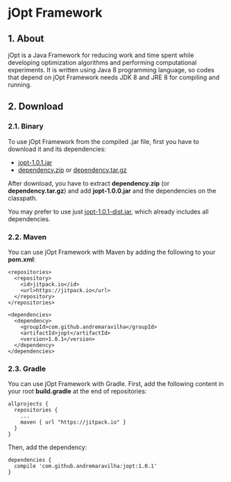 # jOpt Framework

## 1. About

jOpt is a Java Framework for reducing work and time spent while developing optimization algorithms and performing computational experiments. It is written using Java 8 programming language, so codes that depend on jOpt Framework needs JDK 8 and JRE 8 for compiling and running.

## 2. Download ##

### 2.1. Binary

To use jOpt Framework from the compiled .jar file, first you have to download it and its dependencies:
* [jopt-1.0.1.jar](https://github.com/andremaravilha/jopt/releases/download/1.0.1/jopt-1.0.1.jar)
* [dependency.zip](https://github.com/andremaravilha/jopt/releases/download/1.0.1/dependency.zip) or [dependency.tar.gz](https://github.com/andremaravilha/jopt/releases/download/1.0.1/dependency.tar.gz)

After download, you have to extract **dependency.zip** (or **dependency.tar.gz**) and add **jopt-1.0.0.jar** and the dependencies on the classpath.

You may prefer to use just [jopt-1.0.1-dist.jar](https://github.com/andremaravilha/jopt/releases/download/1.0.1/jopt-1.0.1-dist.jar), which already includes all dependencies.

### 2.2. Maven

You can use jOpt Framework with Maven by adding the following to your **pom.xml**:

```
<repositories>
  <repository>
    <id>jitpack.io</id>
    <url>https://jitpack.io</url>
  </repository>
</repositories>

<dependencies>
  <dependency>
    <groupId>com.github.andremaravilha</groupId>
    <artifactId>jopt</artifactId>
    <version>1.0.1</version>
  </dependency>
</dependencies>
```

### 2.3. Gradle

You can use jOpt Framework with Gradle. First, add the following content in your root **build.gradle** at the end of repositories:

```
allprojects {
  repositories {
    ...
    maven { url "https://jitpack.io" }
  }
}
```

Then, add the dependency:

```
dependencies {
  compile 'com.github.andremaravilha:jopt:1.0.1'
}
```

